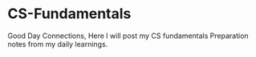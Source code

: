 # CS-Fundamentals
Good Day Connections, Here I will post my CS fundamentals Preparation notes from my daily learnings.
